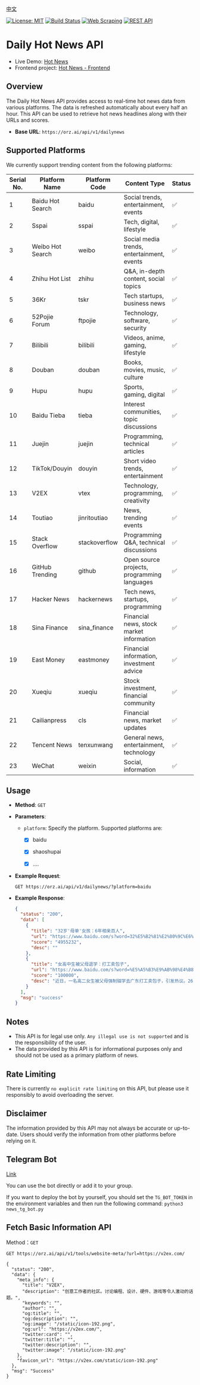 [中文](README.md)

[![License: MIT](https://img.shields.io/badge/License-MIT-yellow.svg)](https://opensource.org/licenses/MIT)
[![Build Status](https://img.shields.io/badge/build-passing-brightgreen.svg)](https://github.com/orz-ai/hot_news/actions)
[![Web Scraping](https://img.shields.io/badge/Web%20Scraping-enabled-green.svg)](https://github.com/orz-ai/hot_news/)
[![REST API](https://img.shields.io/badge/REST%20API-available-orange.svg)](https://news.orz.ai/docs)

# Daily Hot News API

- Live Demo: [Hot News](https://news.orz.ai/)
- Frontend project: [Hot News - Frontend](https://github.com/orz-ai/hot_news_front)

## Overview

The Daily Hot News API provides access to real-time hot news data from various platforms. The data is refreshed automatically about every half an hour. This API can be used to retrieve hot news headlines along with their URLs and scores.

- **Base URL**: `https://orz.ai/api/v1/dailynews`

## Supported Platforms

We currently support trending content from the following platforms:

| Serial No. | Platform Name    | Platform Code | Content Type                                | Status |
| ---------- | ---------------- | ------------- | ------------------------------------------- | ------ |
| 1          | Baidu Hot Search | baidu         | Social trends, entertainment, events        | ✅      |
| 2          | Sspai            | sspai         | Tech, digital, lifestyle                    | ✅      |
| 3          | Weibo Hot Search | weibo         | Social media trends, entertainment, events  | ✅      |
| 4          | Zhihu Hot List   | zhihu         | Q&A, in-depth content, social topics        | ✅      |
| 5          | 36Kr             | tskr          | Tech startups, business news                | ✅      |
| 6          | 52Pojie Forum    | ftpojie       | Technology, software, security              | ✅      |
| 7          | Bilibili         | bilibili      | Videos, anime, gaming, lifestyle            | ✅      |
| 8          | Douban           | douban        | Books, movies, music, culture               | ✅      |
| 9          | Hupu             | hupu          | Sports, gaming, digital                     | ✅      |
| 10         | Baidu Tieba      | tieba         | Interest communities, topic discussions     | ✅      |
| 11         | Juejin           | juejin        | Programming, technical articles             | ✅      |
| 12         | TikTok/Douyin    | douyin        | Short video trends, entertainment           | ✅      |
| 13         | V2EX             | vtex          | Technology, programming, creativity         | ✅      |
| 14         | Toutiao          | jinritoutiao  | News, trending events                       | ✅      |
| 15         | Stack Overflow   | stackoverflow | Programming Q&A, technical discussions      | ✅      |
| 16         | GitHub Trending  | github        | Open source projects, programming languages | ✅      |
| 17         | Hacker News      | hackernews    | Tech news, startups, programming            | ✅      |
| 18         | Sina Finance     | sina_finance  | Financial news, stock market information    | ✅      |
| 19         | East Money       | eastmoney     | Financial information, investment advice    | ✅      |
| 20         | Xueqiu           | xueqiu        | Stock investment, financial community       | ✅      |
| 21         | Cailianpress     | cls           | Financial news, market updates              | ✅      |
| 22         | Tencent News     | tenxunwang    | General news, entertainment, technology     | ✅      |
| 23         | WeChat           | weixin        | Social, information                         | ✅      |

## Usage

- **Method**: `GET`
- **Parameters**:
  - `platform`: Specify the platform. Supported platforms are:
	  - [x] baidu
	  - [x] shaoshupai
      - [x] ....


- **Example Request**:
  ```shell
  GET https://orz.ai/api/v1/dailynews/?platform=baidu
  ```

- **Example Response**:
  ```json
  {
    "status": "200",
    "data": [
      {
        "title": "32岁'母单'女孩：6年相亲百人",
        "url": "https://www.baidu.com/s?word=32%E5%B2%81%E2%80%9C%E6%AF%8D%E5%8D%95%E2%80%9D%E5%A5%B3%E5%AD%A9%EF%BC%9A6%E5%B9%B4%E7%9B%B8%E4%BA%B2%E7%99%BE%E4%BA%BA&sa=fyb_news",
        "score": "4955232",
        "desc": ""
      },
      {
        "title": "女高中生被父母退学：打工卖包子",
        "url": "https://www.baidu.com/s?word=%E5%A5%B3%E9%AB%98%E4%B8%AD%E7%94%9F%E8%A2%AB%E7%88%B6%E6%AF%8D%E9%80%80%E5%AD%A6%EF%BC%9A%E6%89%93%E5%B7%A5%E5%8D%96%E5%8C%85%E5%AD%90&sa=fyb_news",
        "score": "100000",
        "desc": "近日，一名高二女生被父母强制辍学去广东打工卖包子，引发热议。26日，当地教育局回应：已经妥善处理了，女生已复学。"
      }
    ],
    "msg": "success"
  }
  ```

## Notes

- This API is for legal use only. `Any illegal use is not supported` and is the responsibility of the user.
- The data provided by this API is for informational purposes only and should not be used as a primary platform of news.

## Rate Limiting

There is currently `no explicit rate limiting` on this API, but please use it responsibly to avoid overloading the server.

## Disclaimer

The information provided by this API may not always be accurate or up-to-date. Users should verify the information from other platforms before relying on it.

## Telegram Bot
[Link](https://t.me/SpaceWatcherBot)

You can use the bot directly or add it to your group.

If you want to deploy the bot by yourself, you should set the `TG_BOT_TOKEN` in the environment variables and then run the following command: `python3 news_tg_bot.py`

## Fetch Basic Information API

Method：`GET`
```shell
GET https://orz.ai/api/v1/tools/website-meta/?url=https://v2ex.com/

{
  "status": "200",
  "data": {
    "meta_info": {
      "title": "V2EX",
      "description": "创意工作者的社区。讨论编程、设计、硬件、游戏等令人激动的话题。",
      "keywords": "",
      "author": "",
      "og:title": "",
      "og:description": "",
      "og:image": "/static/icon-192.png",
      "og:url": "https://v2ex.com/",
      "twitter:card": "",
      "twitter:title": "",
      "twitter:description": "",
      "twitter:image": "/static/icon-192.png"
    },
    "favicon_url": "https://v2ex.com/static/icon-192.png"
  },
  "msg": "Success"
}
```